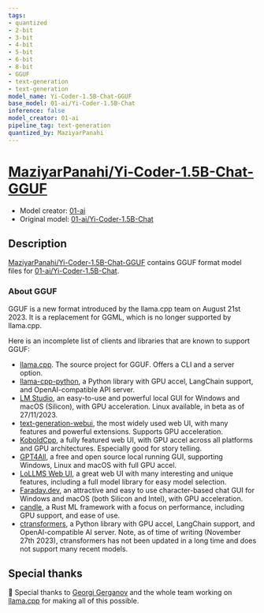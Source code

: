 ```yaml
---
tags:
- quantized
- 2-bit
- 3-bit
- 4-bit
- 5-bit
- 6-bit
- 8-bit
- GGUF
- text-generation
- text-generation
model_name: Yi-Coder-1.5B-Chat-GGUF
base_model: 01-ai/Yi-Coder-1.5B-Chat
inference: false
model_creator: 01-ai
pipeline_tag: text-generation
quantized_by: MaziyarPanahi
---
```

# [MaziyarPanahi/Yi-Coder-1.5B-Chat-GGUF](https://huggingface.co/MaziyarPanahi/Yi-Coder-1.5B-Chat-GGUF)
- Model creator: [01-ai](https://huggingface.co/01-ai)
- Original model: [01-ai/Yi-Coder-1.5B-Chat](https://huggingface.co/01-ai/Yi-Coder-1.5B-Chat)

## Description
[MaziyarPanahi/Yi-Coder-1.5B-Chat-GGUF](https://huggingface.co/MaziyarPanahi/Yi-Coder-1.5B-Chat-GGUF) contains GGUF format model files for [01-ai/Yi-Coder-1.5B-Chat](https://huggingface.co/01-ai/Yi-Coder-1.5B-Chat).

### About GGUF

GGUF is a new format introduced by the llama.cpp team on August 21st 2023. It is a replacement for GGML, which is no longer supported by llama.cpp.

Here is an incomplete list of clients and libraries that are known to support GGUF:

* [llama.cpp](https://github.com/ggerganov/llama.cpp). The source project for GGUF. Offers a CLI and a server option.
* [llama-cpp-python](https://github.com/abetlen/llama-cpp-python), a Python library with GPU accel, LangChain support, and OpenAI-compatible API server.
* [LM Studio](https://lmstudio.ai/), an easy-to-use and powerful local GUI for Windows and macOS (Silicon), with GPU acceleration. Linux available, in beta as of 27/11/2023.
* [text-generation-webui](https://github.com/oobabooga/text-generation-webui), the most widely used web UI, with many features and powerful extensions. Supports GPU acceleration.
* [KoboldCpp](https://github.com/LostRuins/koboldcpp), a fully featured web UI, with GPU accel across all platforms and GPU architectures. Especially good for story telling.
* [GPT4All](https://gpt4all.io/index.html), a free and open source local running GUI, supporting Windows, Linux and macOS with full GPU accel.
* [LoLLMS Web UI](https://github.com/ParisNeo/lollms-webui), a great web UI with many interesting and unique features, including a full model library for easy model selection.
* [Faraday.dev](https://faraday.dev/), an attractive and easy to use character-based chat GUI for Windows and macOS (both Silicon and Intel), with GPU acceleration.
* [candle](https://github.com/huggingface/candle), a Rust ML framework with a focus on performance, including GPU support, and ease of use.
* [ctransformers](https://github.com/marella/ctransformers), a Python library with GPU accel, LangChain support, and OpenAI-compatible AI server. Note, as of time of writing (November 27th 2023), ctransformers has not been updated in a long time and does not support many recent models.

## Special thanks

🙏 Special thanks to [Georgi Gerganov](https://github.com/ggerganov) and the whole team working on [llama.cpp](https://github.com/ggerganov/llama.cpp/) for making all of this possible.